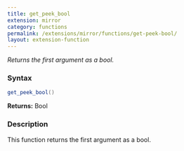 ```yaml
---
title: get_peek_bool
extension: mirror
category: functions
permalink: /extensions/mirror/functions/get-peek-bool/
layout: extension-function
---
```


_Returns the first argument as a bool._

### Syntax ###
```cs
get_peek_bool()
```

**Returns:** Bool

### Description

This function returns the first argument as a bool. 


